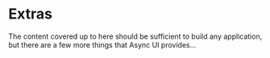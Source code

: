 # Extras

The content covered up to here should be sufficient to build any application,
but there are a few more things that Async UI provides...